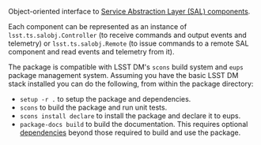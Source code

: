 Object-oriented interface to [Service Abstraction Layer (SAL) components](https://docushare.lsstcorp.org/docushare/dsweb/Get/Document-21527/).

Each component can be represented as an instance of `lsst.ts.salobj.Controller` (to receive commands and output events and telemetry) or `lsst.ts.salobj.Remote` (to issue commands to a remote SAL component and read events and telemetry from it).

The package is compatible with LSST DM's `scons` build system and `eups` package management system. Assuming you have the basic LSST DM stack installed you can do the following, from within the package directory:

- `setup -r .` to setup the package and dependencies.
- `scons` to build the package and run unit tests.
- `scons install declare` to install the package and declare it to eups.
- `package-docs build` to build the documentation.
  This requires optional [dependencies](https://developer.lsst.io/stack/building-single-package-docs.html) beyond those required to build and use the package.

